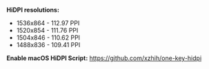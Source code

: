 **HiDPI resolutions:**

* 1536x864 - 112.97 PPI
* 1520x854 - 111.76 PPI
* 1504x846 - 110.62 PPI
* 1488x836 - 109.41 PPI
  
**Enable macOS HiDPI
Script:** https://github.com/xzhih/one-key-hidpi